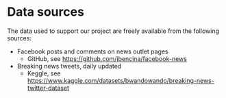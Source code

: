 # Data sources

The data used to support our project are freely available from the following sources:

- Facebook posts and comments on news outlet pages
  - GitHub, see <https://github.com/jbencina/facebook-news>
- Breaking news tweets, daily updated
  - Keggle, see <https://www.kaggle.com/datasets/bwandowando/breaking-news-twitter-dataset>

